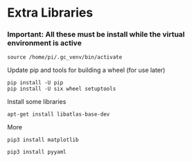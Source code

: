# Extra Libraries
### Important: All these must be install while the virtual environment is active
```
source /home/pi/.gc_venv/bin/activate
```

Update pip and tools for building a wheel (for use later)
```
pip install -U pip
pip install -U six wheel setuptools
```

Install some libraries
```
apt-get install libatlas-base-dev
```

More
```
pip3 install matplotlib
```

```
pip3 install pyyaml
```
